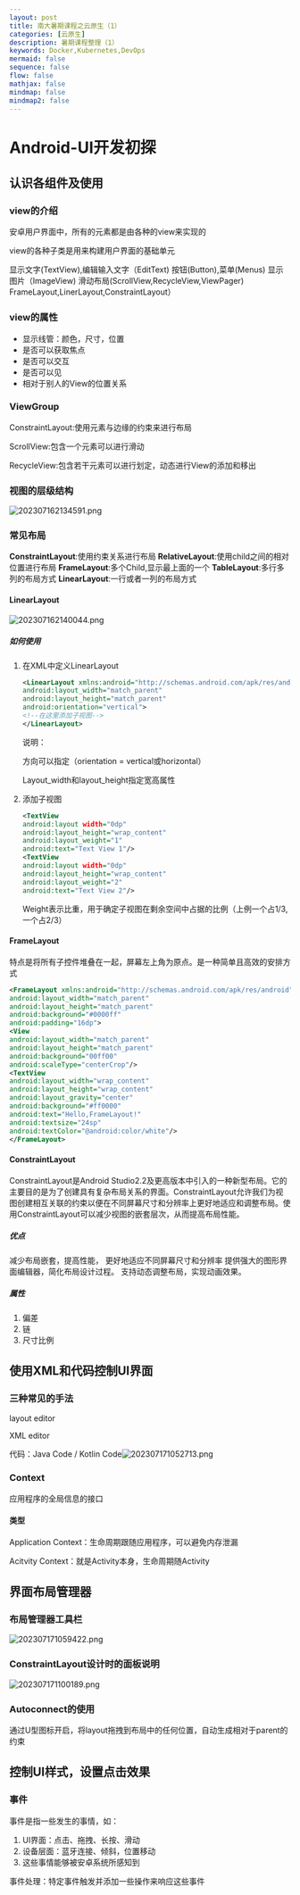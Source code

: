 ```yaml
---
layout: post
title: 南大暑期课程之云原生（1）
categories: [云原生]
description: 暑期课程整理（1）
keywords: Docker,Kubernetes,DevOps
mermaid: false
sequence: false
flow: false
mathjax: false
mindmap: false
mindmap2: false
---
```


# Android-UI开发初探

## 认识各组件及使用

### view的介绍

安卓用户界面中，所有的元素都是由各种的view来实现的

view的各种子类是用来构建用户界面的基础单元

显示文字(TextView),编辑输入文字（EditText)
按钮(Button),菜单(Menus)
显示图片（ImageView)
滑动布局(ScrollView,RecycleView,ViewPager)
FrameLayout,LinerLayout,ConstraintLayout）

### view的属性

* 显示线管：颜色，尺寸，位置
* 是否可以获取焦点
* 是否可以交互
* 是否可以见
* 相对于别人的View的位置关系

### ViewGroup

ConstraintLayout:使用元素与边缘的约束来进行布局

ScrollView:包含一个元素可以进行滑动

RecycleView:包含若干元素可以进行划定，动态进行View的添加和移出

### 视图的层级结构

![202307162134591.png](https://github.com/ShadowOnYOU/images/blob/main/202307162134591.png?raw=true)

### 常见布局

**ConstraintLayout**:使用约束关系进行布局
**RelativeLayout**:使用child之间的相对位置进行布局
**FrameLayout**:多个Child,显示最上面的一个
**TableLayout**:多行多列的布局方式
**LinearLayout**:一行或者一列的布局方式

#### LinearLayout

![202307162140044.png](https://github.com/ShadowOnYOU/images/blob/main/202307162140044.png?raw=true)

##### 如何使用

1. 在XML中定义LinearLayout

   ```XML
   <LinearLayout xmlns:android="http://schemas.android.com/apk/res/android"
   android:layout_width="match_parent"
   android:layout_height="match_parent"
   android:orientation="vertical">
   <!--在这里添加子视图-->
   </LinearLayout>
   ```

   说明：

   方向可以指定（orientation = vertical或horizontal）

   Layout_width和layout_height指定宽高属性

2. 添加子视图

   ```xml
   <TextView
   android:layout width="0dp"
   android:layout_height="wrap_content"
   android:layout_weight="1"
   android:text="Text View 1"/>
   <TextView
   android:layout width="0dp"
   android:layout_height="wrap_content"
   android:layout_weight="2"
   android:text="Text View 2"/>
   ```

   Weight表示比重，用于确定子视图在剩余空间中占据的比例（上例一个占1/3,一个占2/3）

#### FrameLayout

特点是将所有子控件堆叠在一起，屏幕左上角为原点。是一种简单且高效的安排方式

```xml
<FrameLayout xmlns:android="http://schemas.android.com/apk/res/android"
android:layout_width="match_parent"
android:layout_height="match_parent"
android:background="#0000ff"
android:padding="16dp">
<View
android:layout_width="match_parent"
android:layout_height="match_parent"
android:background="00ff00"
android:scaleType="centerCrop"/>
<TextView
android:layout_width="wrap_content"
android:layout_height="wrap_content"
android:layout_gravity="center"
android:background="#ff0000"
android:text="Hello,FrameLayout!"
android:textsize="24sp"
android:textColor="@android:color/white"/>
</FrameLayout>
```

#### ConstraintLayout

ConstraintLayout是Android Studio2.2及更高版本中引入的一种新型布局。它的主要目的是为了创建具有复杂布局关系的界面。ConstraintLayout允许我们为视图创建相互关联的约束以便在不同屏幕尺寸和分辨率上更好地适应和调整布局。使用ConstraintLayout可以减少视图的嵌套层次，从而提高布局性能。

##### 优点

减少布局嵌套，提高性能，
更好地适应不同屏幕尺寸和分辨率
提供强大的图形界面编辑器，简化布局设计过程。
支持动态调整布局，实现动画效果。

##### 属性

1. 偏差
2. 链
3. 尺寸比例

## 使用XML和代码控制UI界面

### 三种常见的手法

layout editor

XML editor

代码：Java Code / Kotlin Code![202307171052713.png](https://github.com/ShadowOnYOU/images/blob/main/202307171052713.png?raw=true)

### Context

应用程序的全局信息的接口

#### 类型

Application Context：生命周期跟随应用程序，可以避免内存泄漏

Acitvity Context：就是Activity本身，生命周期随Activity

## 界面布局管理器

### 布局管理器工具栏

![202307171059422.png](https://github.com/ShadowOnYOU/images/blob/main/202307171059422.png?raw=true)

### ConstraintLayout设计时的面板说明

![202307171100189.png](https://github.com/ShadowOnYOU/images/blob/main/202307171100189.png?raw=true)

### Autoconnect的使用

通过U型图标开启，将layout拖拽到布局中的任何位置，自动生成相对于parent的约束

## 控制UI样式，设置点击效果

### 事件

事件是指一些发生的事情，如：

1. UI界面：点击、拖拽、长按、滑动
2. 设备层面：蓝牙连接、倾斜，位置移动
3. 这些事情能够被安卓系统所感知到

事件处理：特定事件触发并添加一些操作来响应这些事件